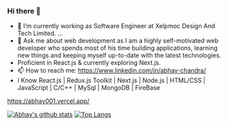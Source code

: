 ### Hi there 👋

- 🔭 I’m currently working as Software Engineer at Xelpmoc Design And Tech Limited. ...
- 💬 Ask me about web development as I am a highly self-motivated web developer who spends most of his time building applications, learning new things and keeping myself up-to-date with the latest technologies.
- Proficient in React.js & currently exploring Next.js.
- 📫 How to reach me: https://www.linkedin.com/in/abhay-chandra/
- I Know React.js | Redux.js Toolkit | Next.js | Node.js | HTML/CSS | JavaScript | C/C++ | MySql | MongoDB | FireBase

https://abhay001.vercel.app/
 
 [![Abhay's github stats](https://github-readme-stats.vercel.app/api?username=abhayChandra01&count_private=true&show_icons=true&theme=radical&hide_rank=false)](https://github.com/abhayChandra01/github-readme-stats)
 [![Top Langs](https://github-readme-stats.vercel.app/api/top-langs/?username=abhayChandra01)](https://github.com/abhayChandra01/github-readme-stats)

